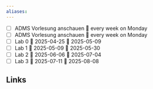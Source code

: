 ```yaml
---
aliases: 
---
```

- [ ] ADMS Vorlesung anschauen 🔁 every week on Monday
- [ ] ADMS Vorlesung anschauen 🔁 every week on Monday
- [ ] Lab 0 🛫 2025-04-25 📅 2025-05-09
- [ ] Lab 1 🛫  2025-05-09 📅 2025-05-30
- [ ] Lab 2 🛫  2025-06-06 📅 2025-07-04
- [ ] Lab 3 🛫  2025-07-11 📅 2025-08-08
## Links